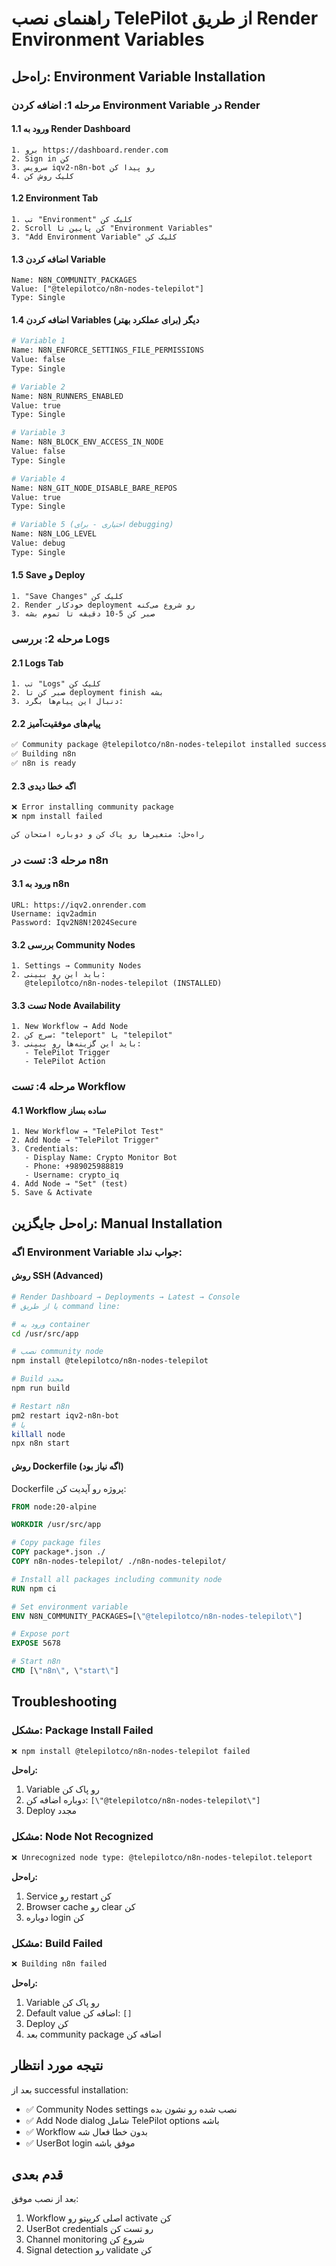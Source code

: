 # راهنمای نصب TelePilot از طریق Render Environment Variables

## راه‌حل: Environment Variable Installation

### مرحله 1: اضافه کردن Environment Variable در Render

#### 1.1 ورود به Render Dashboard
```
1. برو https://dashboard.render.com
2. Sign in کن
3. سرویس iqv2-n8n-bot رو پیدا کن
4. کلیک روش کن
```

#### 1.2 Environment Tab
```
1. تب "Environment" کلیک کن
2. Scroll کن پایین تا "Environment Variables"
3. "Add Environment Variable" کلیک کن
```

#### 1.3 اضافه کردن Variable
```
Name: N8N_COMMUNITY_PACKAGES
Value: ["@telepilotco/n8n-nodes-telepilot"]
Type: Single
```

#### 1.4 اضافه کردن Variables دیگر (برای عملکرد بهتر)
```bash
# Variable 1
Name: N8N_ENFORCE_SETTINGS_FILE_PERMISSIONS
Value: false
Type: Single

# Variable 2  
Name: N8N_RUNNERS_ENABLED
Value: true
Type: Single

# Variable 3
Name: N8N_BLOCK_ENV_ACCESS_IN_NODE
Value: false
Type: Single

# Variable 4
Name: N8N_GIT_NODE_DISABLE_BARE_REPOS
Value: true
Type: Single

# Variable 5 (اختیاری - برای debugging)
Name: N8N_LOG_LEVEL
Value: debug
Type: Single
```

#### 1.5 Save و Deploy
```
1. "Save Changes" کلیک کن
2. Render خودکار deployment رو شروع می‌کنه
3. صبر کن 5-10 دقیقه تا تموم بشه
```

### مرحله 2: بررسی Logs

#### 2.1 Logs Tab
```
1. تب "Logs" کلیک کن
2. صبر کن تا deployment finish بشه
3. دنبال این پیام‌ها بگرد:
```

#### 2.2 پیام‌های موفقیت‌آمیز
```bash
✅ Community package @telepilotco/n8n-nodes-telepilot installed successfully
✅ Building n8n
✅ n8n is ready
```

#### 2.3 اگه خطا دیدی
```bash
❌ Error installing community package
❌ npm install failed

راه‌حل: متغیرها رو پاک کن و دوباره امتحان کن
```

### مرحله 3: تست در n8n

#### 3.1 ورود به n8n
```
URL: https://iqv2.onrender.com
Username: iqv2admin
Password: Iqv2N8N!2024Secure
```

#### 3.2 بررسی Community Nodes
```
1. Settings → Community Nodes
2. باید این رو ببینی:
   @telepilotco/n8n-nodes-telepilot (INSTALLED)
```

#### 3.3 تست Node Availability
```
1. New Workflow → Add Node
2. سرچ کن: "teleport" یا "telepilot"
3. باید این گزینه‌ها رو ببینی:
   - TelePilot Trigger
   - TelePilot Action
```

### مرحله 4: تست Workflow

#### 4.1 Workflow ساده بساز
```
1. New Workflow → "TelePilot Test"
2. Add Node → "TelePilot Trigger"
3. Credentials:
   - Display Name: Crypto Monitor Bot
   - Phone: +989025988819
   - Username: crypto_iq
4. Add Node → "Set" (test)
5. Save & Activate
```

## راه‌حل جایگزین: Manual Installation

### اگه Environment Variable جواب نداد:

#### روش SSH (Advanced)
```bash
# Render Dashboard → Deployments → Latest → Console
# یا از طریق command line:

# ورود به container
cd /usr/src/app

# نصب community node
npm install @telepilotco/n8n-nodes-telepilot

# Build مجدد
npm run build

# Restart n8n
pm2 restart iqv2-n8n-bot
# یا
killall node
npx n8n start
```

#### روش Dockerfile (اگه نیاز بود)
Dockerfile پروژه رو آپدیت کن:
```dockerfile
FROM node:20-alpine

WORKDIR /usr/src/app

# Copy package files
COPY package*.json ./
COPY n8n-nodes-telepilot/ ./n8n-nodes-telepilot/

# Install all packages including community node
RUN npm ci

# Set environment variable
ENV N8N_COMMUNITY_PACKAGES=[\"@telepilotco/n8n-nodes-telepilot\"]

# Expose port
EXPOSE 5678

# Start n8n
CMD [\"n8n\", \"start\"]
```

## Troubleshooting

### مشکل: Package Install Failed
```bash
❌ npm install @telepilotco/n8n-nodes-telepilot failed
```
**راه‌حل:**
1. Variable رو پاک کن
2. دوباره اضافه کن: `[\"@telepilotco/n8n-nodes-telepilot\"]`
3. Deploy مجدد

### مشکل: Node Not Recognized
```bash
❌ Unrecognized node type: @telepilotco/n8n-nodes-telepilot.teleport
```
**راه‌حل:**
1. Service رو restart کن
2. Browser cache رو clear کن
3. دوباره login کن

### مشکل: Build Failed
```bash
❌ Building n8n failed
```
**راه‌حل:**
1. Variable رو پاک کن
2. Default value اضافه کن: `[]`
3. Deploy کن
4. بعد community package اضافه کن

## نتیجه مورد انتظار

بعد از successful installation:
- ✅ Community Nodes settings نصب شده رو نشون بده
- ✅ Add Node dialog شامل TelePilot options باشه
- ✅ Workflow بدون خطا فعال شه
- ✅ UserBot login موفق باشه

## قدم بعدی

بعد از نصب موفق:
1. Workflow اصلی کریپتو رو activate کن
2. UserBot credentials رو تست کن
3. Channel monitoring شروع کن
4. Signal detection رو validate کن
